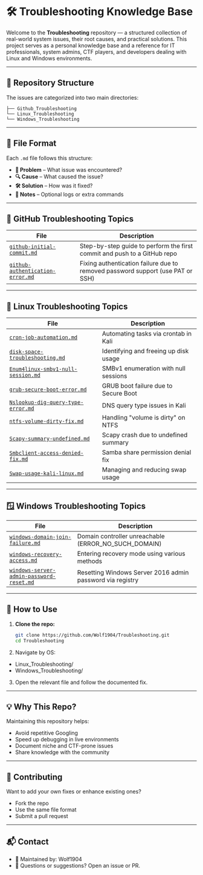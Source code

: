 # 🛠️ Troubleshooting Knowledge Base

Welcome to the **Troubleshooting** repository — a structured collection of real-world system issues, their root causes, and practical solutions. This project serves as a personal knowledge base and a reference for IT professionals, system admins, CTF players, and developers dealing with Linux and Windows environments.

---

## 📁 Repository Structure

The issues are categorized into two main directories:

```
├── Github_Troubleshooting
└── Linux_Troubleshooting
└── Windows_Troubleshooting
```

---

## 🧩 File Format

Each `.md` file follows this structure:

- **🐛 Problem** – What issue was encountered?
- **🔍 Cause** – What caused the issue?
- **🛠️ Solution** – How was it fixed?
- **📌 Notes** – Optional logs or extra commands

---

## 🐙 GitHub Troubleshooting Topics

| File | Description |
|------|-------------|
| [`github-initial-commit.md`](https://github.com/Wolf1904/Troubleshooting/blob/master/GitHub_Troubleshooting/github-initial-commit.md) | Step-by-step guide to perform the first commit and push to a GitHub repo |
| [`github-authentication-error.md`](https://github.com/Wolf1904/Troubleshooting/blob/master/GitHub_Troubleshooting/github-authentication-error.md) | Fixing authentication failure due to removed password support (use PAT or SSH) |

---

## 🐧 Linux Troubleshooting Topics

| File | Description |
|------|-------------|
| [`cron-job-automation.md`](https://github.com/Wolf1904/Troubleshooting/blob/master/Linux_Troubleshooting/cron-job-automation.md) | Automating tasks via crontab in Kali |
| [`disk-space-troubleshooting.md`](https://github.com/Wolf1904/Troubleshooting/blob/master/Linux_Troubleshooting/disk-space-troubleshooting.md) | Identifying and freeing up disk usage |
| [`Enum4linux-smbv1-null-session.md`](https://github.com/Wolf1904/Troubleshooting/blob/master/Linux_Troubleshooting/Enum4linux-smbv1-null-session.md) | SMBv1 enumeration with null sessions |
| [`grub-secure-boot-error.md`](https://github.com/Wolf1904/Troubleshooting/blob/master/Linux_Troubleshooting/grub-secure-boot-error.md) | GRUB boot failure due to Secure Boot |
| [`Nslookup-dig-query-type-error.md`](https://github.com/Wolf1904/Troubleshooting/blob/master/Linux_Troubleshooting/Nslookup-dig-query-type-error.md) | DNS query type issues in Kali |
| [`ntfs-volume-dirty-fix.md`](https://github.com/Wolf1904/Troubleshooting/blob/master/Linux_Troubleshooting/ntfs-volume-dirty-fix.md) | Handling "volume is dirty" on NTFS |
| [`Scapy-summary-undefined.md`](https://github.com/Wolf1904/Troubleshooting/blob/master/Linux_Troubleshooting/Scapy-summary-undefined.md) | Scapy crash due to undefined summary |
| [`Smbclient-access-denied-fix.md`](https://github.com/Wolf1904/Troubleshooting/blob/master/Linux_Troubleshooting/Smbclient-access-denied-fix.md) | Samba share permission denial fix |
| [`Swap-usage-kali-linux.md`](https://github.com/Wolf1904/Troubleshooting/blob/master/Linux_Troubleshooting/Swap-usage-kali-linux.md) | Managing and reducing swap usage |

---

## 🪟 Windows Troubleshooting Topics

| File | Description |
|------|-------------|
| [`windows-domain-join-failure.md`](https://github.com/Wolf1904/Troubleshooting/blob/master/Windows_Troubleshooting/windows-domain-join-failure.md) | Domain controller unreachable (ERROR_NO_SUCH_DOMAIN) |
| [`windows-recovery-access.md`](https://github.com/Wolf1904/Troubleshooting/blob/master/Windows_Troubleshooting/windows-recovery-access.md) | Entering recovery mode using various methods |
| [`windows-server-admin-password-reset.md`](https://github.com/Wolf1904/Troubleshooting/blob/master/Windows_Troubleshooting/windows-server-admin-password-reset.md) | Resetting Windows Server 2016 admin password via registry |

---

## 🚀 How to Use

1. **Clone the repo:**
   ```bash
   git clone https://github.com/Wolf1904/Troubleshooting.git
   cd Troubleshooting
   ```

2. Navigate by OS:

- Linux_Troubleshooting/
- Windows_Troubleshooting/

3. Open the relevant file and follow the documented fix.

---

## 💡 Why This Repo?

Maintaining this repository helps:
- Avoid repetitive Googling
- Speed up debugging in live environments
- Document niche and CTF-prone issues
- Share knowledge with the community

---

## 🤝 Contributing

Want to add your own fixes or enhance existing ones?
- Fork the repo
- Use the same file format
- Submit a pull request

---

## 📬 Contact

- 📛 Maintained by: Wolf1904
- 💬 Questions or suggestions? Open an issue or PR.

